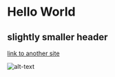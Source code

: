 # Hello World

## slightly smaller header

[link to another site](www.google.com)

![alt-text](https://www.github.com/nicmarino/hello-world/leapjob.jpg)
